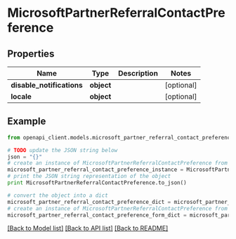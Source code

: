 # MicrosoftPartnerReferralContactPreference


## Properties
Name | Type | Description | Notes
------------ | ------------- | ------------- | -------------
**disable_notifications** | **object** |  | [optional] 
**locale** | **object** |  | [optional] 

## Example

```python
from openapi_client.models.microsoft_partner_referral_contact_preference import MicrosoftPartnerReferralContactPreference

# TODO update the JSON string below
json = "{}"
# create an instance of MicrosoftPartnerReferralContactPreference from a JSON string
microsoft_partner_referral_contact_preference_instance = MicrosoftPartnerReferralContactPreference.from_json(json)
# print the JSON string representation of the object
print MicrosoftPartnerReferralContactPreference.to_json()

# convert the object into a dict
microsoft_partner_referral_contact_preference_dict = microsoft_partner_referral_contact_preference_instance.to_dict()
# create an instance of MicrosoftPartnerReferralContactPreference from a dict
microsoft_partner_referral_contact_preference_form_dict = microsoft_partner_referral_contact_preference.from_dict(microsoft_partner_referral_contact_preference_dict)
```
[[Back to Model list]](../README.md#documentation-for-models) [[Back to API list]](../README.md#documentation-for-api-endpoints) [[Back to README]](../README.md)


